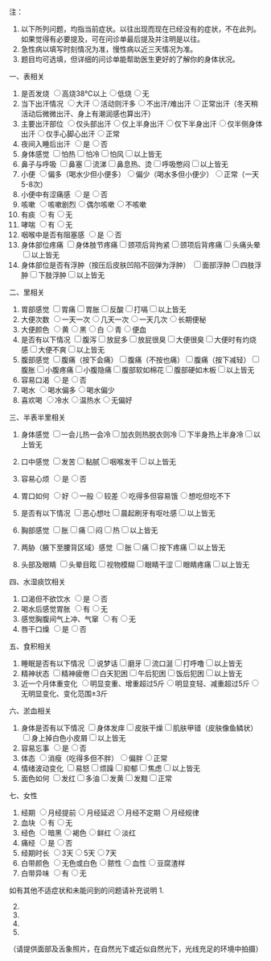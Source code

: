 注：
1.	以下所列问题，均指当前症状。以往出现而现在已经没有的症状，不在此列。如果觉得有必要提及，可在问诊单最后提及并注明是以往。
2.	急性病以填写时刻情况为准，慢性病以近三天情况为准。
3.	题目均可选填，但详细的问诊单能帮助医生更好的了解你的身体状况。

一、表相关
1.	是否发烧
<label><input name="是否发烧" type="radio" value="高烧38℃以上" />高烧38℃以上</label><label><input name="是否发烧" type="radio" value="低烧" />低烧</label><label><input name="是否发烧" type="radio" value="无" />无</label><br>
2.	当下出汗情况
<label><input name="当下出汗情况" type="radio" value="大汗" />大汗</label><label><input name="当下出汗情况" type="radio" value="活动则汗多" />活动则汗多</label><label><input name="当下出汗情况" type="radio" value="不出汗/难出汗" />不出汗/难出汗</label><label><input name="当下出汗情况" type="radio" value="正常出汗（冬天稍活动后微微出汗、身上有潮润感也算出汗）" />正常出汗（冬天稍活动后微微出汗、身上有潮润感也算出汗）</label><br>
3.	主要出汗部位
<label><input name="主要出汗部位" type="radio" value="仅头部出汗" />仅头部出汗</label><label><input name="主要出汗部位" type="radio" value="仅上半身出汗" />仅上半身出汗</label><label><input name="主要出汗部位" type="radio" value="仅下半身出汗" />仅下半身出汗</label><label><input name="主要出汗部位" type="radio" value="仅半侧身体出汗" />仅半侧身体出汗</label><label><input name="主要出汗部位" type="radio" value="仅手心脚心出汗" />仅手心脚心出汗</label><label><input name="主要出汗部位" type="radio" value="正常" />正常</label><br>
4.	夜间入睡后出汗
<label><input name="夜间入睡后出汗" type="radio" value="是" />是</label><label><input name="夜间入睡后出汗" type="radio" value="否" />否</label><br>
5.	身体感觉 
<label><input name="身体感觉 " type="checkbox" value="怕热" />怕热</label><label><input name="身体感觉 " type="checkbox" value="怕冷" />怕冷</label><label><input name="身体感觉 " type="checkbox" value="怕风" />怕风</label><label><input name="身体感觉 " type="checkbox" value="以上皆无" />以上皆无</label><br>
6.	鼻子与呼吸
<label><input name="鼻子与呼吸" type="checkbox" value="鼻塞" />鼻塞</label><label><input name="鼻子与呼吸" type="checkbox" value="流涕" />流涕</label><label><input name="鼻子与呼吸" type="checkbox" value="鼻息热、烫" />鼻息热、烫</label><label><input name="鼻子与呼吸" type="checkbox" value="呼吸憋闷" />呼吸憋闷</label><label><input name="鼻子与呼吸" type="checkbox" value="以上皆无" />以上皆无</label><br>
7.	小便
<label><input name="小便" type="radio" value="偏多（喝水少但小便多）" />偏多（喝水少但小便多）</label><label><input name="小便" type="radio" value="偏少（喝水多但小便少）" />偏少（喝水多但小便少）</label><label><input name="小便" type="radio" value="正常（一天5-8次）" />正常（一天5-8次）</label><br>
8.	小便中有涩痛感
<label><input name="小便中有涩痛感" type="radio" value="是" />是</label><label><input name="小便中有涩痛感" type="radio" value="否" />否</label><br>
9.	咳嗽
<label><input name="咳嗽" type="radio" value="咳嗽剧烈" />咳嗽剧烈</label><label><input name="咳嗽" type="radio" value="偶尔咳嗽" />偶尔咳嗽</label><label><input name="咳嗽" type="radio" value="不咳嗽" />不咳嗽</label><br>
10.	有痰
<label><input name="有痰" type="radio" value="有" />有</label><label><input name="有痰" type="radio" value="无" />无</label><br>
11.	哮喘
<label><input name="哮喘" type="radio" value="有" />有</label><label><input name="哮喘" type="radio" value="无" />无</label><br>
12.	咽喉中是否有阻塞感
<label><input name="咽喉中是否有阻塞感" type="radio" value="是" />是</label><label><input name="咽喉中是否有阻塞感" type="radio" value="否" />否</label><br>
13.	身体部位疼痛
<label><input name="身体部位疼痛" type="checkbox" value="身体肢节疼痛" />身体肢节疼痛</label><label><input name="身体部位疼痛" type="checkbox" value="颈项后背拘紧" />颈项后背拘紧</label><label><input name="身体部位疼痛" type="checkbox" value="颈项后背疼痛" />颈项后背疼痛</label><label><input name="身体部位疼痛" type="checkbox" value="头痛头晕" />头痛头晕</label><label><input name="身体部位疼痛" type="checkbox" value="以上皆无" />以上皆无</label><br>
14.	身体部位是否有浮肿（按压后皮肤凹陷不回弹为浮肿）
<label><input name="身体部位是否有浮肿（按压后皮肤凹陷不回弹为浮肿）" type="checkbox" value="面部浮肿" />面部浮肿</label><label><input name="身体部位是否有浮肿（按压后皮肤凹陷不回弹为浮肿）" type="checkbox" value="四肢浮肿" />四肢浮肿</label><label><input name="身体部位是否有浮肿（按压后皮肤凹陷不回弹为浮肿）" type="checkbox" value="下肢浮肿" />下肢浮肿</label><label><input name="身体部位是否有浮肿（按压后皮肤凹陷不回弹为浮肿）" type="checkbox" value="以上皆无" />以上皆无</label><br>

二、里相关
1.	胃部感觉
<label><input name="胃部感觉" type="checkbox" value="胃痛" />胃痛</label><label><input name="胃部感觉" type="checkbox" value="胃胀" />胃胀</label><label><input name="胃部感觉" type="checkbox" value="反酸" />反酸</label><label><input name="胃部感觉" type="checkbox" value="打嗝" />打嗝</label><label><input name="胃部感觉" type="checkbox" value="以上皆无" />以上皆无</label><br>
2.	大便次数
<label><input name="大便次数" type="radio" value="一天一次" />一天一次</label><label><input name="大便次数" type="radio" value="几天一次" />几天一次</label><label><input name="大便次数" type="radio" value="一天几次" />一天几次</label><label><input name="大便次数" type="radio" value="长期便秘" />长期便秘</label><br>
3.	大便颜色
<label><input name="大便颜色" type="radio" value="黄" />黄</label><label><input name="大便颜色" type="radio" value="黑" />黑</label><label><input name="大便颜色" type="radio" value="白" />白</label><label><input name="大便颜色" type="radio" value="青" />青</label><label><input name="大便颜色" type="radio" value="便血" />便血</label><br>
4.	是否有以下情况
<label><input name="是否有以下情况" type="checkbox" value="腹泻" />腹泻</label><label><input name="是否有以下情况" type="checkbox" value="放屁多" />放屁多</label><label><input name="是否有以下情况" type="checkbox" value="放屁很臭" />放屁很臭</label><label><input name="是否有以下情况" type="checkbox" value="大便很臭" />大便很臭</label><label><input name="是否有以下情况" type="checkbox" value="大便时有灼烧感" />大便时有灼烧感</label><label><input name="是否有以下情况" type="checkbox" value="大便不爽" />大便不爽</label><label><input name="是否有以下情况" type="checkbox" value="以上皆无" />以上皆无</label><br>
5.	腹部感觉
<label><input name="腹部感觉" type="checkbox" value="腹痛（按下会痛）" />腹痛（按下会痛）</label><label><input name="腹部感觉" type="checkbox" value="腹痛（不按也痛）" />腹痛（不按也痛）</label><label><input name="腹部感觉" type="checkbox" value="腹痛（按下减轻）" />腹痛（按下减轻）</label><label><input name="腹部感觉" type="checkbox" value="腹胀" />腹胀</label><label><input name="腹部感觉" type="checkbox" value="小腹疼痛" />小腹疼痛</label><label><input name="腹部感觉" type="checkbox" value="小腹隐痛" />小腹隐痛</label><label><input name="腹部感觉" type="checkbox" value="腹部软如棉花" />腹部软如棉花</label><label><input name="腹部感觉" type="checkbox" value="腹部硬如木板" />腹部硬如木板</label><label><input name="腹部感觉" type="checkbox" value="以上皆无" />以上皆无</label><br>
6.	容易口渴
<label><input name="容易口渴" type="radio" value="是" />是</label><label><input name="容易口渴" type="radio" value="否" />否</label><br>
7.	喝水
<label><input name="喝水" type="radio" value="喝水偏多" />喝水偏多</label><label><input name="喝水" type="radio" value="喝水偏少" />喝水偏少</label><br>
8.	喜欢喝
<label><input name="喜欢喝" type="radio" value="冷水" />冷水</label><label><input name="喜欢喝" type="radio" value="温热水" />温热水</label><label><input name="喜欢喝" type="radio" value="无偏好" />无偏好</label><br>

三、半表半里相关
1.	身体感觉
<label><input name="身体感觉" type="checkbox" value="一会儿热一会冷" />一会儿热一会冷</label><label><input name="身体感觉" type="checkbox" value="加衣则热脱衣则冷" />加衣则热脱衣则冷</label><label><input name="身体感觉" type="checkbox" value="下半身热上半身冷" />下半身热上半身冷</label><label><input name="身体感觉" type="checkbox" value="以上皆无" />以上皆无</label><br>
2.	口中感觉
<label><input name="口中感觉" type="checkbox" value="发苦" />发苦</label><label><input name="口中感觉" type="checkbox" value="黏腻" />黏腻</label><label><input name="口中感觉" type="checkbox" value="咽喉发干" />咽喉发干</label><label><input name="口中感觉" type="checkbox" value="以上皆无" />以上皆无</label><br>
3.	容易心烦
<label><input name="容易心烦" type="radio" value="是" />是</label><label><input name="容易心烦" type="radio" value="否" />否</label><br>
4.	胃口如何
<label><input name="胃口如何" type="radio" value="好" />好</label><label><input name="胃口如何" type="radio" value="一般" />一般</label><label><input name="胃口如何" type="radio" value="较差" />较差</label><label><input name="胃口如何" type="radio" value="吃得多但容易饿" />吃得多但容易饿</label><label><input name="胃口如何" type="radio" value="想吃但吃不下" />想吃但吃不下</label><br>
5.	是否有以下情况
<label><input name="是否有以下情况" type="checkbox" value="恶心想吐" />恶心想吐</label><label><input name="是否有以下情况" type="checkbox" value="晨起刷牙有呕吐感" />晨起刷牙有呕吐感</label><label><input name="是否有以下情况" type="checkbox" value="以上皆无" />以上皆无</label><br>

6.	胸部感觉
<label><input name="胸部感觉" type="checkbox" value="胀" />胀</label><label><input name="胸部感觉" type="checkbox" value="痛" />痛</label><label><input name="胸部感觉" type="checkbox" value="闷" />闷</label><label><input name="胸部感觉" type="checkbox" value="热" />热</label><label><input name="胸部感觉" type="checkbox" value="以上皆无" />以上皆无</label><br>
7.	两胁（腋下至腰背区域）感觉
<label><input name="两胁（腋下至腰背区域）感觉" type="checkbox" value="胀" />胀</label><label><input name="两胁（腋下至腰背区域）感觉" type="checkbox" value="痛" />痛</label><label><input name="两胁（腋下至腰背区域）感觉" type="checkbox" value="按下疼痛" />按下疼痛</label><label><input name="两胁（腋下至腰背区域）感觉" type="checkbox" value="以上皆无" />以上皆无</label><br>
8.	头部及眼睛
<label><input name="头部及眼睛" type="checkbox" value="头晕目眩" />头晕目眩</label><label><input name="头部及眼睛" type="checkbox" value="视物模糊" />视物模糊</label><label><input name="头部及眼睛" type="checkbox" value="眼睛干涩" />眼睛干涩</label><label><input name="头部及眼睛" type="checkbox" value="眼睛疼痛" />眼睛疼痛</label><label><input name="头部及眼睛" type="checkbox" value="以上皆无" />以上皆无</label><br>

四、水湿痰饮相关
1.	口渴但不欲饮水
<label><input name="口渴但不欲饮水" type="radio" value="是" />是</label><label><input name="口渴但不欲饮水" type="radio" value="否" />否</label><br>
2.	喝水后感觉胃胀
<label><input name="喝水后感觉胃胀" type="radio" value="有" />有</label><label><input name="喝水后感觉胃胀" type="radio" value="无" />无</label><br>
3.	感觉胸腹间气上冲、气窜
<label><input name="感觉胸腹间气上冲、气窜" type="radio" value="有" />有</label><label><input name="感觉胸腹间气上冲、气窜" type="radio" value="无" />无</label><br>
4.	唇干口燥
<label><input name="唇干口燥" type="radio" value="是" />是</label><label><input name="唇干口燥" type="radio" value="否" />否</label><br>

五、食积相关
1.	睡眠是否有以下情况
<label><input name="睡眠是否有以下情况" type="checkbox" value="说梦话" />说梦话</label><label><input name="睡眠是否有以下情况" type="checkbox" value="磨牙" />磨牙</label><label><input name="睡眠是否有以下情况" type="checkbox" value="流口涎" />流口涎</label><label><input name="睡眠是否有以下情况" type="checkbox" value="打呼噜" />打呼噜</label><label><input name="睡眠是否有以下情况" type="checkbox" value="以上皆无" />以上皆无</label><br>
2.	精神状态
<label><input name="精神状态" type="checkbox" value="精神疲倦" />精神疲倦</label><label><input name="精神状态" type="checkbox" value="白天犯困" />白天犯困</label><label><input name="精神状态" type="checkbox" value="午后犯困" />午后犯困</label><label><input name="精神状态" type="checkbox" value="饭后犯困" />饭后犯困</label><label><input name="精神状态" type="checkbox" value="以上皆无" />以上皆无</label><br>
3.	近一个月体重变化
<label><input name="近一个月体重变化" type="radio" value="明显变重、增重超过5斤" />明显变重、增重超过5斤</label><label><input name="近一个月体重变化" type="radio" value="明显变轻、减重超过5斤" />明显变轻、减重超过5斤</label><label><input name="近一个月体重变化" type="radio" value="无明显变化、变化范围±3斤" />无明显变化、变化范围±3斤</label><br>

六、淤血相关
1.	身体是否有以下情况
<label><input name="身体是否有以下情况" type="checkbox" value="身体发痒" />身体发痒</label><label><input name="身体是否有以下情况" type="checkbox" value="皮肤干燥" />皮肤干燥</label><label><input name="身体是否有以下情况" type="checkbox" value="肌肤甲错（皮肤像鱼鳞状）" />肌肤甲错（皮肤像鱼鳞状）</label><label><input name="身体是否有以下情况" type="checkbox" value="身上掉白色小皮屑" />身上掉白色小皮屑</label><label><input name="身体是否有以下情况" type="checkbox" value="以上皆无" />以上皆无</label><br>
2.	容易忘事
<label><input name="容易忘事" type="radio" value="是" />是</label><label><input name="容易忘事" type="radio" value="否" />否</label><br>
3.	体态
<label><input name="体态" type="radio" value="消瘦（吃得多但不胖）" />消瘦（吃得多但不胖）</label><label><input name="体态" type="radio" value="偏胖" />偏胖</label><label><input name="体态" type="radio" value="正常" />正常</label><br>
4.	情绪波动变化
<label><input name="情绪波动变化" type="checkbox" value="易怒" />易怒</label><label><input name="情绪波动变化" type="checkbox" value="烦躁" />烦躁</label><label><input name="情绪波动变化" type="checkbox" value="抑郁" />抑郁</label><label><input name="情绪波动变化" type="checkbox" value="焦虑" />焦虑</label><label><input name="情绪波动变化" type="checkbox" value="以上皆无" />以上皆无</label><br>
5.	面色如何
<label><input name="面色如何" type="checkbox" value="发红" />发红</label><label><input name="面色如何" type="checkbox" value="多油" />多油</label><label><input name="面色如何" type="checkbox" value="发黄" />发黄</label><label><input name="面色如何" type="checkbox" value="发黯" />发黯</label><label><input name="面色如何" type="checkbox" value="正常" />正常</label><br>

七、女性
1.	经期
<label><input name="经期" type="radio" value="月经提前" />月经提前</label><label><input name="经期" type="radio" value="月经延迟" />月经延迟</label><label><input name="经期" type="radio" value="月经不定期" />月经不定期</label><label><input name="经期" type="radio" value="月经规律" />月经规律</label><br>
2.	血块
<label><input name="血块" type="radio" value="有" />有</label><label><input name="血块" type="radio" value="无" />无</label><br>
3.	经色
<label><input name="经色" type="radio" value="暗黑" />暗黑</label><label><input name="经色" type="radio" value="褐色" />褐色</label><label><input name="经色" type="radio" value="鲜红" />鲜红</label><label><input name="经色" type="radio" value="淡红" />淡红</label><br>
4.	痛经
<label><input name="痛经" type="radio" value="是" />是</label><label><input name="痛经" type="radio" value="否" />否</label><br>
5.	经期时长
<label><input name="经期时长" type="radio" value="3天" />3天</label><label><input name="经期时长" type="radio" value="5天" />5天</label><label><input name="经期时长" type="radio" value="7天" />7天</label><br>
6.	白带颜色
<label><input name="白带颜色" type="radio" value="无色或白色" />无色或白色</label><label><input name="白带颜色" type="radio" value="脓性" />脓性</label><label><input name="白带颜色" type="radio" value="血性" />血性</label><label><input name="白带颜色" type="radio" value="豆腐渣样" />豆腐渣样</label><br>
7.	白带异味
<label><input name="白带异味" type="radio" value="有" />有</label><label><input name="白带异味" type="radio" value="无" />无</label><br>

如有其他不适症状和未能问到的问题请补充说明
1.	

2.	

3.	

4.	

5.	


（请提供面部及舌象照片，在自然光下或近似自然光下，光线充足的环境中拍摄）

